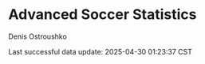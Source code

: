 # Advanced Soccer Statistics
Denis Ostroushko

<!-- gfm -->

Last successful data update: 2025-04-30 01:23:37 CST
